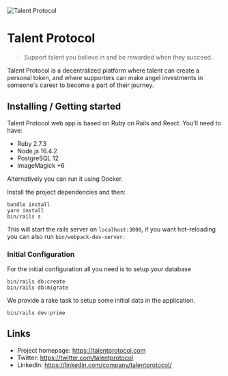 ![Talent Protocol](https://raw.githubusercontent.com/talentprotocol/mvp/master/app/packs/images/logo.png)

# Talent Protocol
> Support talent you believe in and be rewarded when they succeed.

Talent Protocol is a decentralized platform where talent can create a personal token, and where supporters can make angel investments in someone's career to become a part of their journey.

## Installing / Getting started

Talent Protocol web app is based on Ruby on Rails and React. You'll need to have:

- Ruby 2.7.3
- Node.js 16.4.2
- PostgreSQL 12
- ImageMagick +6

Alternatively you can run it using Docker.

Install the project dependencies and then:

```shell
bundle install
yarn install
bin/rails s
```

This will start the rails server on `localhost:3000`, if you want hot-reloading you can also run `bin/webpack-dev-server`.

### Initial Configuration

For the initial configuration all you need is to setup your database

```shell
bin/rails db:create
bin/rails db:migrate
```

We provide a rake task to setup some initial data in the application.

```shell
bin/rails dev:prime
```
## Links

- Project homepage: https://talentprotocol.com
- Twitter: https://twitter.com/talentprotocol
- LinkedIn: https://linkedin.com/company/talentprotocol/
